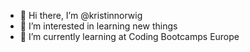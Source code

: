- 👋 Hi there, I’m @kristinnorwig
- 👀 I’m interested in learning new things
- 🌱 I’m currently learning at Coding Bootcamps Europe


